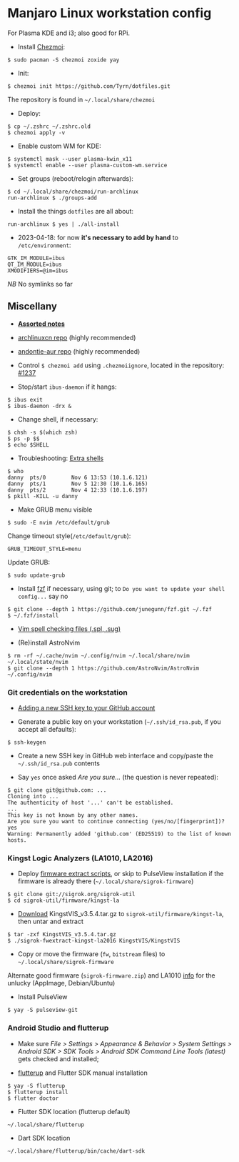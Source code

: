 # Manjaro Linux workstation config

For Plasma KDE and i3; also good for RPi.

- Install [Chezmoi](https://www.chezmoi.io/):
```
$ sudo pacman -S chezmoi zoxide yay
```
- Init:
```
$ chezmoi init https://github.com/Tyrn/dotfiles.git
```
The repository is found in `~/.local/share/chezmoi`

- Deploy:
```
$ cp ~/.zshrc ~/.zshrc.old
$ chezmoi apply -v
```
- Enable custom WM for KDE:
```
$ systemctl mask --user plasma-kwin_x11
$ systemctl enable --user plasma-custom-wm.service
```
- Set groups (reboot/relogin afterwards):
```
$ cd ~/.local/share/chezmoi/run-archlinux
run-archlinux $ ./groups-add
```
- Install the things `dotfiles` are all about:
```
run-archlinux $ yes | ./all-install
```
- 2023-04-18: for now **it's necessary to add by hand** to `/etc/environment`:
```
GTK_IM_MODULE=ibus
QT_IM_MODULE=ibus
XMODIFIERS=@im=ibus
```

*NB* No symlinks so far

## Miscellany

- [**Assorted notes**](https://github.com/Tyrn/arch-chronicle/tree/master/Usage)

- [archlinuxcn repo](https://wiki.archlinux.org/title/unofficial_user_repositories#archlinuxcn) (highly recommended)

- [andontie-aur repo](https://wiki.archlinux.org/title/unofficial_user_repositories#andontie-aur) (highly recommended)

- Control `$ chezmoi add` using `.chezmoiignore`, located in the repository: [#1237](https://github.com/twpayne/chezmoi/issues/1237)

- Stop/start `ibus-daemon` if it hangs:
```
$ ibus exit
$ ibus-daemon -drx &
```
- Change shell, if necessary:
```
$ chsh -s $(which zsh)
$ ps -p $$
$ echo $SHELL
```
- Troubleshooting: [Extra shells](https://unix.stackexchange.com/questions/39881/running-chsh-does-not-change-shell)
```
$ who
danny  pts/0        Nov 6 13:53 (10.1.6.121)
danny  pts/1        Nov 5 12:30 (10.1.6.165)
danny  pts/2        Nov 4 12:33 (10.1.6.197)
$ pkill -KILL -u danny
```
- Make GRUB menu visible
```
$ sudo -E nvim /etc/default/grub
```
Change timeout style(`/etc/default/grub`):
```
GRUB_TIMEOUT_STYLE=menu
```
Update GRUB:
```
$ sudo update-grub
```
- Install [fzf](https://github.com/junegunn/fzf#using-git) if necessary, using git; to `Do you want to update your shell config...` say no
```
$ git clone --depth 1 https://github.com/junegunn/fzf.git ~/.fzf
$ ~/.fzf/install
```
- [Vim spell checking files (.spl, .sug)](https://ftp.nluug.nl/vim/runtime/spell/)

- (Re)install AstroNvim
```
$ rm -rf ~/.cache/nvim ~/.config/nvim ~/.local/share/nvim ~/.local/state/nvim
$ git clone --depth 1 https://github.com/AstroNvim/AstroNvim ~/.config/nvim
```

### Git credentials on the workstation

- [Adding a new SSH key to your GitHub account](https://docs.github.com/en/authentication/connecting-to-github-with-ssh/adding-a-new-ssh-key-to-your-github-account)

- Generate a public key on your workstation (`~/.ssh/id_rsa.pub`, if you accept all defaults):
```
$ ssh-keygen
```
- Create a new SSH key in GitHub web interface and copy/paste the `~/.ssh/id_rsa.pub` contents

- Say `yes` once asked *Are you sure...* (the question is never repeated):
```
$ git clone git@github.com: ...
Cloning into ...
The authenticity of host '...' can't be established.
...
This key is not known by any other names.
Are you sure you want to continue connecting (yes/no/[fingerprint])? yes
Warning: Permanently added 'github.com' (ED25519) to the list of known hosts.
```

### Kingst Logic Analyzers (LA1010, LA2016)

- Deploy [firmware extract scripts](https://sigrok.org/wiki/Firmware#Where_to_put_the_firmware_files), or skip to PulseView installation if the firmware is already there (`~/.local/share/sigrok-firmware`)
```
$ git clone git://sigrok.org/sigrok-util
$ cd sigrok-util/firmware/kingst-la
```
- [Download](http://www.qdkingst.com/en/vis-old) KingstVIS_v3.5.4.tar.gz to `sigrok-util/firmware/kingst-la`, then untar and extract
```
$ tar -zxf KingstVIS_v3.5.4.tar.gz
$ ./sigrok-fwextract-kingst-la2016 KingstVIS/KingstVIS
```
- Copy or move the firmware (`fw`, `bitstream` files) to `~/.local/share/sigrok-firmware`

Alternate good firmware (`sigrok-firmware.zip`) and LA1010 [info](https://www.foroelectro.net/herramientas-f27/analizadores-logicos-kingst-la-xxxx-y-sigrok-pulse-t474.html) for the unlucky (AppImage, Debian/Ubuntu)

- Install PulseView
```
$ yay -S pulseview-git
```

### Android Studio and flutterup

- Make sure *File > Settings > Appearance & Behavior > System Settings > Android SDK > SDK Tools > Android SDK Command Line Tools (latest)* gets checked and installed;

- [flutterup](https://github.com/Decodetalkers/flutterup) and Flutter SDK manual installation
```
$ yay -S flutterup
$ flutterup install
$ flutter doctor
```
- Flutter SDK location (flutterup default)
```
~/.local/share/flutterup
```
- Dart SDK location
```
~/.local/share/flutterup/bin/cache/dart-sdk
```
